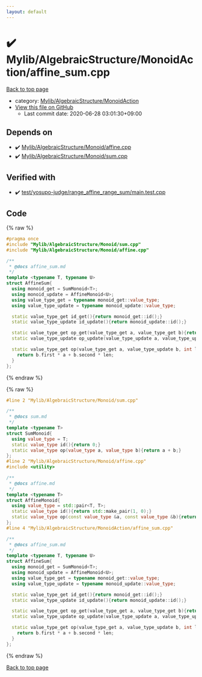 ```yaml
---
layout: default
---
```


<!-- mathjax config similar to math.stackexchange -->
<script type="text/javascript" async
  src="https://cdnjs.cloudflare.com/ajax/libs/mathjax/2.7.5/MathJax.js?config=TeX-MML-AM_CHTML">
</script>
<script type="text/x-mathjax-config">
  MathJax.Hub.Config({
    TeX: { equationNumbers: { autoNumber: "AMS" }},
    tex2jax: {
      inlineMath: [ ['$','$'] ],
      processEscapes: true
    },
    "HTML-CSS": { matchFontHeight: false },
    displayAlign: "left",
    displayIndent: "2em"
  });
</script>

<script type="text/javascript" src="https://cdnjs.cloudflare.com/ajax/libs/jquery/3.4.1/jquery.min.js"></script>
<script src="https://cdn.jsdelivr.net/npm/jquery-balloon-js@1.1.2/jquery.balloon.min.js" integrity="sha256-ZEYs9VrgAeNuPvs15E39OsyOJaIkXEEt10fzxJ20+2I=" crossorigin="anonymous"></script>
<script type="text/javascript" src="../../../../assets/js/copy-button.js"></script>
<link rel="stylesheet" href="../../../../assets/css/copy-button.css" />


# :heavy_check_mark: Mylib/AlgebraicStructure/MonoidAction/affine_sum.cpp

<a href="../../../../index.html">Back to top page</a>

* category: <a href="../../../../index.html#7bd9a37defae28fe1746a7ffe2a62491">Mylib/AlgebraicStructure/MonoidAction</a>
* <a href="{{ site.github.repository_url }}/blob/master/Mylib/AlgebraicStructure/MonoidAction/affine_sum.cpp">View this file on GitHub</a>
    - Last commit date: 2020-06-28 03:01:30+09:00




## Depends on

* :heavy_check_mark: <a href="../Monoid/affine.cpp.html">Mylib/AlgebraicStructure/Monoid/affine.cpp</a>
* :heavy_check_mark: <a href="../Monoid/sum.cpp.html">Mylib/AlgebraicStructure/Monoid/sum.cpp</a>


## Verified with

* :heavy_check_mark: <a href="../../../../verify/test/yosupo-judge/range_affine_range_sum/main.test.cpp.html">test/yosupo-judge/range_affine_range_sum/main.test.cpp</a>


## Code

<a id="unbundled"></a>
{% raw %}
```cpp
#pragma once
#include "Mylib/AlgebraicStructure/Monoid/sum.cpp"
#include "Mylib/AlgebraicStructure/Monoid/affine.cpp"

/**
 * @docs affine_sum.md
 */
template <typename T, typename U>
struct AffineSum{
  using monoid_get = SumMonoid<T>;
  using monoid_update = AffineMonoid<U>;
  using value_type_get = typename monoid_get::value_type;
  using value_type_update = typename monoid_update::value_type;

  static value_type_get id_get(){return monoid_get::id();}
  static value_type_update id_update(){return monoid_update::id();}

  static value_type_get op_get(value_type_get a, value_type_get b){return monoid_get::op(a, b);}
  static value_type_update op_update(value_type_update a, value_type_update b){return monoid_update::op(a, b);}

  static value_type_get op(value_type_get a, value_type_update b, int len){
    return b.first * a + b.second * len;
  }
};

```
{% endraw %}

<a id="bundled"></a>
{% raw %}
```cpp
#line 2 "Mylib/AlgebraicStructure/Monoid/sum.cpp"

/**
 * @docs sum.md
 */
template <typename T>
struct SumMonoid{
  using value_type = T;
  static value_type id(){return 0;}
  static value_type op(value_type a, value_type b){return a + b;}
};
#line 2 "Mylib/AlgebraicStructure/Monoid/affine.cpp"
#include <utility>

/**
 * @docs affine.md
 */
template <typename T>
struct AffineMonoid{
  using value_type = std::pair<T, T>;
  static value_type id(){return std::make_pair(1, 0);}
  static value_type op(const value_type &a, const value_type &b){return std::make_pair(a.first * b.first, a.first * b.second + a.second);}
};
#line 4 "Mylib/AlgebraicStructure/MonoidAction/affine_sum.cpp"

/**
 * @docs affine_sum.md
 */
template <typename T, typename U>
struct AffineSum{
  using monoid_get = SumMonoid<T>;
  using monoid_update = AffineMonoid<U>;
  using value_type_get = typename monoid_get::value_type;
  using value_type_update = typename monoid_update::value_type;

  static value_type_get id_get(){return monoid_get::id();}
  static value_type_update id_update(){return monoid_update::id();}

  static value_type_get op_get(value_type_get a, value_type_get b){return monoid_get::op(a, b);}
  static value_type_update op_update(value_type_update a, value_type_update b){return monoid_update::op(a, b);}

  static value_type_get op(value_type_get a, value_type_update b, int len){
    return b.first * a + b.second * len;
  }
};

```
{% endraw %}

<a href="../../../../index.html">Back to top page</a>

